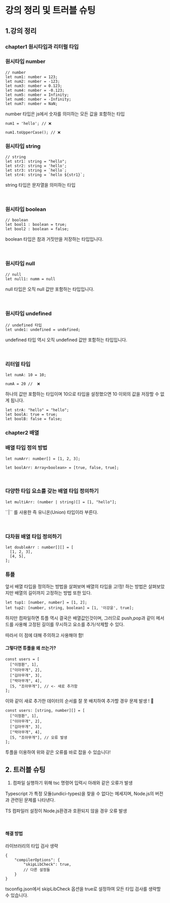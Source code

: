 # 강의 정리 및 트러블 슈팅

## 1.강의 정리

### chapter1 원시타입과 리터럴 타입

<h3>원시타입 number</h3>

```
// number
let num1: number = 123;
let num2: number = -123;
let num3: number = 0.123;
let num4: number = -0.123;
let num5: number = Infinity;
let num6: number = -Infinity;
let num7: number = NaN;

```

<p>number 타입은 js에서 숫자를 의미하는 모든 값을 포함하는 타입</p>

```
num1 = 'hello'; // ❌

num1.toUpperCase(); // ❌
```

<h3>원시타입 string</h3>

```
// string
let str1: string = "hello";
let str2: string = 'hello';
let str3: string = `hello`;
let str4: string = `hello ${str1}`;
```

<p>string 타입은 문자열을 의미하는 타입</p>
<br>

<h3>원시타입 boolean</h3>

```
// boolean
let bool1 : boolean = true;
let bool2 : boolean = false;
```

<p>boolean 타입은 참과 거짓만을 저장하는 타입입니다.</p>
<br>

<h3>원시타입 null</h3>

```
// null
let null1: numm = null
```

<p>null 타입은 오직 null 값만 포함하는 타입입니다.</p>

<br>

<h3>원시타입 undefined</h3>

```
// undefined 타입
let unde1: undefined = undefined;
```

<p>undefined 타입 역시 오직 undefined 값만 포함하는 타입입니다.</p>
<br>

<h3>리터얼 타입</h3>

```
let numA: 10 = 10;

numA = 20 //  ❌
```

<p>하나의 값만 포함하는 타입이며 10으로 타입을 설정했으면 10 이외의 값을 저장할 수 없게 됩니다.<p>

```
let strA: "hello" = "hello";
let boolA: true = true;
let boolB: false = false;
```

### chapter2 배열

<h3>배열 타입 정의 방법</h3>

```
let numArr: number[] = [1, 2, 3];

let boolArr: Array<boolean> = [true, false, true];

```

<br>

<h3>다양한 타입 요소를 갖는 배열 타입 정의하기</h3>

```
let multiArr: (number | string)[] = [1, "hello"];
```

<p> ``|`` 를 사용한 즉 유니온(Union) 타입이라 부른다.</p>
<br>

<h3>다차원 배열 타입 정의하기</h3>

```
let doubleArr : number[][] = [
  [1, 2, 3],
  [4, 5],
];
```

### 튜플

<p>
앞서 배열 타입을 정의하는 방법을 살펴보며 배열의 타입을 고!정! 하는 방법은 살펴보았지만 배열의 길이까지 고정하는 방법 또한 있다. 
</p>

```
let tup1: [number, number] = [1, 2];
let tup2: [number, string, boolean] = [1, '이강윤', true];
```

<p>
하지만 컴파일하면 튜플 역시 결국은 배열값인것이며, 그러므로 push,pop과 같이 메서드를 사용해 고정된 길이를 무시하고 요소를 추가/삭제할 수 있다. <br>

따라서 이 점에 대해 주의하고 사용해야 함!

</p>

<h4>그렇다면 튜플을 왜 쓰는가?</h4>

```
const users = [
  ["이정환", 1],
  ["이아무개", 2],
  ["김아무개", 3],
  ["박아무개", 4],
  [5, "조아무개"], // <- 새로 추가함
];
```

<p>
이와 같이 새로 추가한 데이터의 순서를 잘 못 배치하여 추가할 경우 문제 발생 ! 🚨
</p>

```
const users: [string, number][] = [
  ["이정환", 1],
  ["이아무개", 2],
  ["김아무개", 3],
  ["박아무개", 4],
  [5, "조아무개"], // 오류 발생
];
```

<p>투플을 이용하여 위와 같은 오류를 바로 잡을 수 있습니다!</p>

## 2. 트러블 슈팅

1. 컴파일 실행하기 위해 tsc 명령어 입력시 아래와 같은 오류가 발생

<p>
Typescript 가 특정 모듈(undici-types)을 찾을 수 없다는 메세지며, Node.js의 버전과 관련된 문제를 나타낸다. <br>

TS 컴파일러 설정이 Node.js환경과 호환되지 않을 경우 오류 발생 <br>

</p>
<br>

<h4>해결 방법</h4>

<p>
 라이브러리의 타입 검사 생략 <br>

```
{
    "compilerOptions": {
        "skipLibCheck": true,
        // 다른 설정들
    }
}
```

tsconfig.json에서 skipLibCheck 옵션을 true로 설정하여 모든 타입 검사를 생략할 수 있습니다.

</p>

